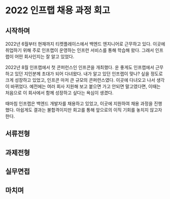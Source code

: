 # 2022 인프랩 채용 과정 회고

## 시작하며

2022년 6월부터 현재까지 티켓플레이스에서 백엔드 엔지니어로 근무하고 있다. 이곳에 취업하기 위해 주로 인프랩이 운영하는 인프런 서비스를 통해 학습해 왔다. 그래서 인프랩이 어떤 회사인지는 잘 알고 있었다.

2022년 8월 인프랩에서 첫 콘퍼런스인 인프콘을 개최했다. 운 좋게도 인프랩에서 근무하고 있던 지인분께 초대가 되어 다녀왔다. 내가 알고 있던 인프랩이 맞나? 싶을 정도로 크게 성장하고 있었고, 인프콘 마저 큰 규모의 콘퍼런스였다. 이곳에 다녀오고 나서 생각이 바뀌었다. 예전에는 여러 회사 지원해 보고 붙으면 가고 안되면 말고였다면, 이때는 처음으로 이 회사에서 함께 성장하고 싶다는 욕심이 생겼다.

때마침 인프랩은 백엔드 개발자를 채용하고 있었고, 이곳에 지원하여 채용 과정을 진행했다. 아쉽게도 결과는 불합격이지만 회고를 통해 앞으로의 이직 기회를 놓치지 않고자 한다.

## 서류전형

## 과제전형

## 실무면접

## 마치며